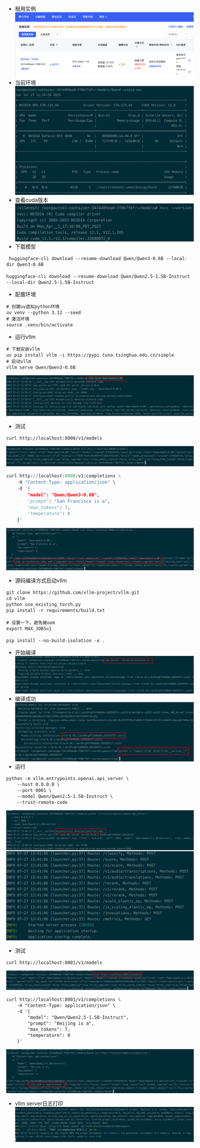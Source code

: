 
- 租用实例
![](attachments/Pasted%20image%2020250727121857.png)
- 当前环境
![](attachments/Pasted%20image%2020250727113454.png)
- 查看cuda版本
![](attachments/Pasted%20image%2020250727113531.png)
- 下载模型
```shell
 huggingface-cli download --resume-download Qwen/Qwen3-0.6B --local-dir Qwen3-0.6B

huggingface-cli download --resume-download Qwen/Qwen2.5-1.5B-Instruct --local-dir Qwen2.5-1.5B-Instruct
```

- 配置环境
```
# 创建uv虚拟python环境
uv venv --python 3.12 --seed 
# 激活环境
source .venv/bin/activate
```
- 运行vllm
```shell
# 下载安装vllm
uv pip install vllm -i https://pypi.tuna.tsinghua.edu.cn/simple
# 启动vllm
vllm serve Qwen/Qwen3-0.6B
```

![](attachments/Pasted%20image%2020250727114015.png)
- 测试
```shell
curl http://localhost:8000/v1/models
```
![](attachments/Pasted%20image%2020250727114337.png)
```python
curl http://localhost:8000/v1/completions \
    -H "Content-Type: application/json" \
    -d '{
        "model": "Qwen/Qwen3-0.6B",
        "prompt": "San Francisco is a",
        "max_tokens": 7,
        "temperature": 0
    }'
```
![](attachments/Pasted%20image%2020250727114637.png)
- 源码编译方式启动vllm
```shell
git clone https://github.com/vllm-project/vllm.git
cd vllm
python use_existing_torch.py
pip install -r requirements/build.txt

# 设置一下，避免被oom
export MAX_JOBS=1

pip install --no-build-isolation -e .

```
- 开始编译
![](attachments/Pasted%20image%2020250727120310.png)
- 编译成功
![](attachments/Pasted%20image%2020250727133931.png)
- 运行
```shell
python -m vllm.entrypoints.openai.api_server \
    --host 0.0.0.0 \
    --port 8001 \
    --model Qwen/Qwen2.5-1.5B-Instruct \
    --trust-remote-code
```
![](attachments/Pasted%20image%2020250727134337.png)
![](attachments/Pasted%20image%2020250727134413.png)
- 测试
```shell
curl http://localhost:8001/v1/models
```
![](attachments/Pasted%20image%2020250727134555.png)
```shell
curl http://localhost:8001/v1/completions \
    -H "Content-Type: application/json" \
    -d '{
        "model": "Qwen/Qwen2.5-1.5B-Instruct",
        "prompt": "Beijing is a",
        "max_tokens": 7,
        "temperature": 0
    }'
```
![](attachments/Pasted%20image%2020250727134740.png)
- vllm server日志打印
![](attachments/Pasted%20image%2020250727135321.png)